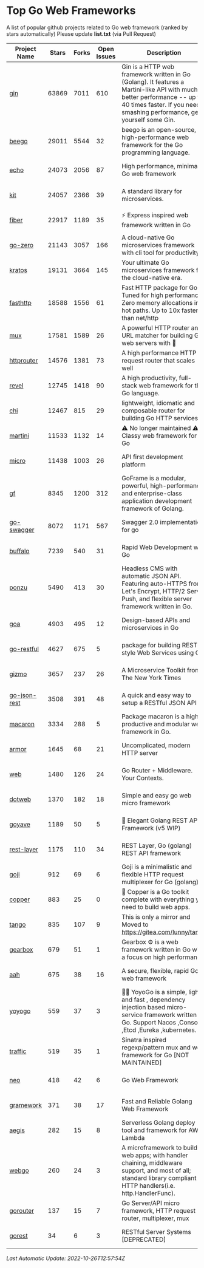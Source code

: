 # Top Go Web Frameworks
A list of popular github projects related to Go web framework (ranked by stars automatically)
Please update **list.txt** (via Pull Request)

| Project Name | Stars | Forks | Open Issues | Description | Last Commit |
| ------------ | ----- | ----- | ----------- | ----------- | ----------- |
| [gin](https://github.com/gin-gonic/gin) | 63869 | 7011 | 610 | Gin is a HTTP web framework written in Go (Golang). It features a Martini-like API with much better performance -- up to 40 times faster. If you need smashing performance, get yourself some Gin. | 2022-10-19 16:49:19 |
| [beego](https://github.com/beego/beego) | 29011 | 5544 | 32 | beego is an open-source, high-performance web framework for the Go programming language. | 2022-09-14 08:37:19 |
| [echo](https://github.com/labstack/echo) | 24073 | 2056 | 87 | High performance, minimalist Go web framework | 2022-10-18 08:51:53 |
| [kit](https://github.com/go-kit/kit) | 24057 | 2366 | 39 | A standard library for microservices. | 2022-08-26 00:50:32 |
| [fiber](https://github.com/gofiber/fiber) | 22917 | 1189 | 35 | ⚡️ Express inspired web framework written in Go | 2022-10-26 10:16:49 |
| [go-zero](https://github.com/zeromicro/go-zero) | 21143 | 3057 | 166 | A cloud-native Go microservices framework with cli tool for productivity. | 2022-10-24 22:58:51 |
| [kratos](https://github.com/go-kratos/kratos) | 19131 | 3664 | 145 | Your ultimate Go microservices framework for the cloud-native era. | 2022-10-26 06:24:14 |
| [fasthttp](https://github.com/valyala/fasthttp) | 18588 | 1556 | 61 | Fast HTTP package for Go. Tuned for high performance. Zero memory allocations in hot paths. Up to 10x faster than net/http | 2022-10-22 10:04:46 |
| [mux](https://github.com/gorilla/mux) | 17581 | 1589 | 26 | A powerful HTTP router and URL matcher for building Go web servers with 🦍 | 2022-08-17 20:49:02 |
| [httprouter](https://github.com/julienschmidt/httprouter) | 14576 | 1381 | 73 | A high performance HTTP request router that scales well | 2022-06-03 15:51:59 |
| [revel](https://github.com/revel/revel) | 12745 | 1418 | 90 | A high productivity, full-stack web framework for the Go language. | 2022-04-12 20:53:30 |
| [chi](https://github.com/go-chi/chi) | 12467 | 815 | 29 | lightweight, idiomatic and composable router for building Go HTTP services | 2022-10-18 12:01:24 |
| [martini](https://github.com/go-martini/martini) | 11533 | 1132 | 14 | ⚠️ No longer maintained ⚠️  Classy web framework for Go | 2017-01-21 21:58:54 |
| [micro](https://github.com/micro/micro) | 11438 | 1003 | 26 | API first development platform | 2022-10-26 10:11:43 |
| [gf](https://github.com/gogf/gf) | 8345 | 1200 | 312 | GoFrame is a modular, powerful, high-performance and enterprise-class application development framework of Golang.  | 2022-10-26 10:45:35 |
| [go-swagger](https://github.com/go-swagger/go-swagger) | 8072 | 1171 | 567 | Swagger 2.0 implementation for go | 2022-10-06 03:55:56 |
| [buffalo](https://github.com/gobuffalo/buffalo) | 7239 | 540 | 31 | Rapid Web Development w/ Go | 2022-10-22 01:54:03 |
| [ponzu](https://github.com/ponzu-cms/ponzu) | 5490 | 413 | 30 | Headless CMS with automatic JSON API. Featuring auto-HTTPS from Let's Encrypt, HTTP/2 Server Push, and flexible server framework written in Go. | 2020-01-02 00:14:32 |
| [goa](https://github.com/goadesign/goa) | 4903 | 495 | 12 | Design-based APIs and microservices in Go | 2022-10-24 16:34:59 |
| [go-restful](https://github.com/emicklei/go-restful) | 4627 | 675 | 5 | package for building REST-style Web Services using Go | 2022-10-19 15:23:02 |
| [gizmo](https://github.com/nytimes/gizmo) | 3657 | 237 | 26 | A Microservice Toolkit from The New York Times | 2021-04-30 15:27:05 |
| [go-json-rest](https://github.com/ant0ine/go-json-rest) | 3508 | 391 | 48 | A quick and easy way to setup a RESTful JSON API | 2017-09-13 04:12:08 |
| [macaron](https://github.com/go-macaron/macaron) | 3334 | 288 | 5 | Package macaron is a high productive and modular web framework in Go. | 2022-06-06 01:40:09 |
| [armor](https://github.com/labstack/armor) | 1645 | 68 | 21 | Uncomplicated, modern HTTP server | 2019-08-03 18:10:09 |
| [web](https://github.com/gocraft/web) | 1480 | 126 | 24 | Go Router + Middleware. Your Contexts. | 2019-02-07 15:06:52 |
| [dotweb](https://github.com/devfeel/dotweb) | 1370 | 182 | 18 | Simple and easy go web micro framework | 2022-08-11 09:03:59 |
| [goyave](https://github.com/go-goyave/goyave) | 1189 | 50 | 5 | 🍐 Elegant Golang REST API Framework (v5 WIP) | 2022-10-03 08:45:45 |
| [rest-layer](https://github.com/rs/rest-layer) | 1175 | 110 | 34 | REST Layer, Go (golang) REST API framework | 2021-09-30 23:58:01 |
| [goji](https://github.com/goji/goji) | 912 | 69 | 6 | Goji is a minimalistic and flexible HTTP request multiplexer for Go (golang) | 2019-01-26 23:58:29 |
| [copper](https://github.com/gocopper/copper) | 883 | 25 | 0 | 🚀‏‏‎    ‎‏‏‎‏‏‎‎‎‎‎‎Copper is a Go toolkit complete with everything you need to build web apps. | 2022-07-28 13:15:08 |
| [tango](https://github.com/lunny/tango) | 835 | 107 | 9 | This is only a mirror and Moved to https://gitea.com/lunny/tango | 2019-05-17 03:31:10 |
| [gearbox](https://github.com/gogearbox/gearbox) | 679 | 51 | 1 | Gearbox :gear: is a web framework written in Go with a focus on high performance | 2022-09-21 00:20:37 |
| [aah](https://github.com/go-aah/aah) | 675 | 38 | 16 | A secure, flexible, rapid Go web framework | 2020-09-02 02:31:20 |
| [yoyogo](https://github.com/yoyofx/yoyogo) | 559 | 37 | 3 | 🦄🌈 YoyoGo is a simple, light and fast , dependency injection based micro-service framework written in Go. Support Nacos ,Consoul ,Etcd ,Eureka ,kubernetes. | 2022-09-23 09:31:30 |
| [traffic](https://github.com/gravityblast/traffic) | 519 | 35 | 1 | Sinatra inspired regexp/pattern mux and web framework for Go [NOT MAINTAINED] | 2015-11-26 21:31:07 |
| [neo](https://github.com/ivpusic/neo) | 418 | 42 | 6 | Go Web Framework | 2017-08-14 23:54:31 |
| [gramework](https://github.com/gramework/gramework) | 371 | 38 | 17 | Fast and Reliable Golang Web Framework | 2022-10-02 18:08:25 |
| [aegis](https://github.com/tmaiaroto/aegis) | 282 | 15 | 8 | Serverless Golang deploy tool and framework for AWS Lambda | 2019-07-28 17:59:41 |
| [webgo](https://github.com/bnkamalesh/webgo) | 260 | 24 | 3 | A microframework to build web apps; with handler chaining, middleware support, and most of all; standard library compliant HTTP handlers(i.e. http.HandlerFunc). | 2022-06-19 08:53:25 |
| [gorouter](https://github.com/vardius/gorouter) | 137 | 15 | 7 | Go Server/API micro framework, HTTP request router, multiplexer, mux | 2022-01-16 02:21:58 |
| [gorest](https://github.com/tideland/gorest) | 34 | 6 | 3 | RESTful Server Systems [DEPRECATED] | 2017-11-10 13:00:37 |

*Last Automatic Update: 2022-10-26T12:57:54Z*